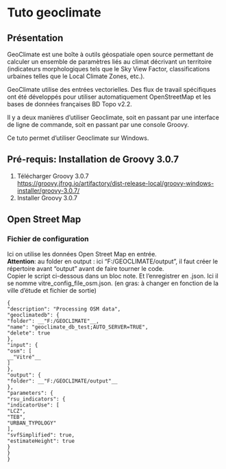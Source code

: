 # Tuto geoclimate

## Présentation
GeoClimate est une boîte à outils géospatiale open source permettant de calculer un
ensemble de paramètres liés au climat décrivant un territoire (indicateurs morphologiques
tels que le Sky View Factor, classifications urbaines telles que le Local Climate Zones, etc.).  
  
GeoClimate utilise des entrées vectorielles. Des flux de travail spécifiques ont été
développés pour utiliser automatiquement OpenStreetMap et les bases de données
françaises BD Topo v2.2.  

Il y a deux manières d’utiliser Geoclimate, soit en passant par une interface de ligne de
commande, soit en passant par une console Groovy.  
  
 Ce tuto permet d’utiliser Geoclimate sur Windows.  
 
## Pré-requis: Installation de Groovy 3.0.7 

1) Télécharger Groovy 3.0.7  
https://groovy.jfrog.io/artifactory/dist-release-local/groovy-windows-installer/groovy-3.0.7/
2) Installer Groovy 3.0.7

## Open Street Map

### Fichier de configuration 
Ici on utilise les données Open Street Map en entrée.  
__Attention__: au folder en output : ici “F:/GEOCLIMATE/output”, il faut créer le répertoire avant
“output” avant de faire tourner le code.   
Copier le script ci-dessous dans un bloc note. Et l’enregistrer en .json. Ici il se nomme
vitre_config_file_osm.json. (en gras: à changer en fonction de la ville d’étude et fichier de
sortie)  

```
{
"description": "Processing OSM data",
"geoclimatedb": {
"folder": __"F:/GEOCLIMATE"__,
"name": "geoclimate_db_test;AUTO_SERVER=TRUE",
"delete": true
},
"input": {
"osm": [
__"Vitré"__
]
},
"output": {
"folder": __"F:/GEOCLIMATE/output"__
},
"parameters": {
"rsu_indicators": {
"indicatorUse": [
"LCZ",
"TEB",
"URBAN_TYPOLOGY"
],
"svfSimplified": true,
"estimateHeight": true
}
}
}
```

